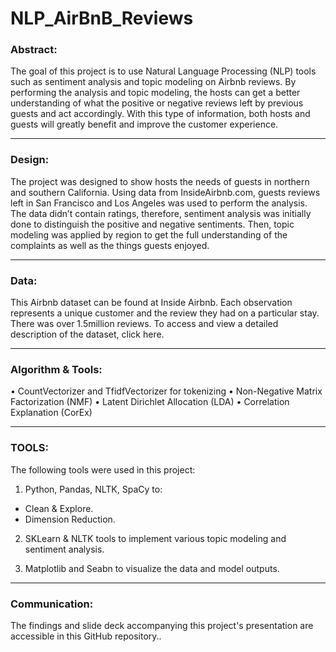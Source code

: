 # NLP_AirBnB_Reviews

### Abstract:


The goal of this project is to use Natural Language Processing (NLP) tools such as sentiment analysis and topic modeling on Airbnb reviews. By performing the analysis and topic modeling, the hosts can get a better understanding of what the positive or negative reviews left by previous guests and act accordingly. With this type of information, both hosts and guests will greatly benefit and improve the customer experience. 



---



### Design:


The project was designed to show hosts the needs of guests in northern and southern California. Using data from InsideAirbnb.com, guests reviews left in San Francisco and Los Angeles was used to perform the analysis. The data didn’t contain ratings, therefore, sentiment analysis was initially done to distinguish the positive and negative sentiments. Then, topic modeling was applied by region to get the full understanding of the complaints as well as the things guests enjoyed. 



---



### Data:


This Airbnb dataset can be found at Inside Airbnb. Each observation represents a unique customer and the review they had on a particular stay. There was over 1.5million reviews. To access and view a detailed description of the dataset, click here. 



---


### Algorithm & Tools:


•	CountVectorizer and TfidfVectorizer for tokenizing
•	Non-Negative Matrix Factorization (NMF)
•	Latent Dirichlet Allocation (LDA)
•	Correlation Explanation (CorEx)


---



### TOOLS:

The following tools were used in this project:
1.	Python, Pandas, NLTK, SpaCy to: 
-	Clean & Explore.
-	Dimension Reduction.

2.	SKLearn & NLTK tools to implement various topic modeling and sentiment analysis.

3.	Matplotlib and Seabn to visualize the data and model outputs.

---

### Communication:


The findings and slide deck accompanying this project's presentation are accessible in this GitHub repository..



